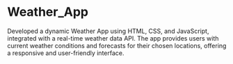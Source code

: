 # Weather_App
Developed a dynamic Weather App using HTML, CSS, and JavaScript, integrated with a real-time weather data API. The app provides users with current weather conditions and forecasts for their chosen locations, offering a responsive and user-friendly interface.
